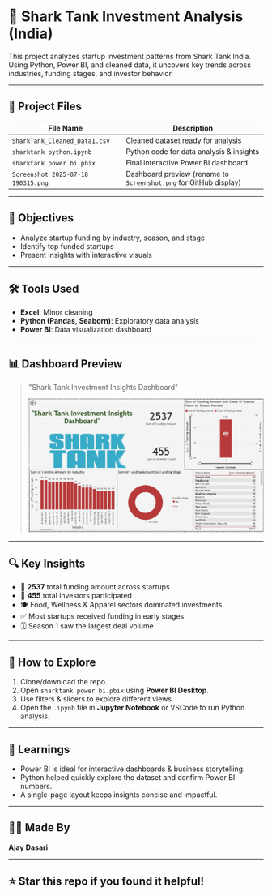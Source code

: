 # 🦈 Shark Tank Investment Analysis (India)

This project analyzes startup investment patterns from Shark Tank India. Using Python, Power BI, and cleaned data, it uncovers key trends across industries, funding stages, and investor behavior.

---

## 📁 Project Files

| File Name                       | Description                        |
|-------------------------------|------------------------------------|
| `SharkTank_Cleaned_Data1.csv`  | Cleaned dataset ready for analysis |
| `sharktank python.ipynb`       | Python code for data analysis & insights |
| `sharktank power bi.pbix`      | Final interactive Power BI dashboard |
| `Screenshot 2025-07-18 190315.png` | Dashboard preview (rename to `Screenshot.png` for GitHub display) |

---

## 🎯 Objectives

- Analyze startup funding by industry, season, and stage
- Identify top funded startups
- Present insights with interactive visuals

---

## 🛠 Tools Used

- **Excel**: Minor cleaning
- **Python (Pandas, Seaborn)**: Exploratory data analysis
- **Power BI**: Data visualization dashboard

---

## 📊 Dashboard Preview

> "Shark Tank Investment Insights Dashboard"
>
> ![Dashboard](Screenshot%202025-07-18%20190315.png)

---

## 🔍 Key Insights

- 📌 **2537** total funding amount across startups
- 💼 **455** total investors participated
- 🍽️ Food, Wellness & Apparel sectors dominated investments
- ✅ Most startups received funding in early stages
- 🗓️ Season 1 saw the largest deal volume

---

## 🚀 How to Explore

1. Clone/download the repo.
2. Open `sharktank power bi.pbix` using **Power BI Desktop**.
3. Use filters & slicers to explore different views.
4. Open the `.ipynb` file in **Jupyter Notebook** or VSCode to run Python analysis.

---

## 🧠 Learnings

- Power BI is ideal for interactive dashboards & business storytelling.
- Python helped quickly explore the dataset and confirm Power BI numbers.
- A single-page layout keeps insights concise and impactful.

---

## 👨‍💻 Made By

**Ajay Dasari**  

---

## ⭐️ Star this repo if you found it helpful!
